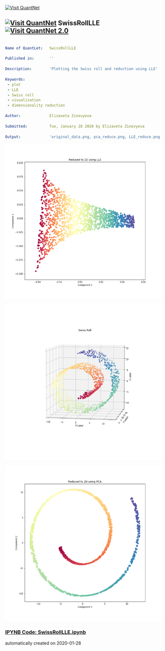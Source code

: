 [<img src="https://github.com/QuantLet/Styleguide-and-FAQ/blob/master/pictures/banner.png" width="888" alt="Visit QuantNet">](http://quantlet.de/)

## [<img src="https://github.com/QuantLet/Styleguide-and-FAQ/blob/master/pictures/qloqo.png" alt="Visit QuantNet">](http://quantlet.de/) **SwissRollLLE** [<img src="https://github.com/QuantLet/Styleguide-and-FAQ/blob/master/pictures/QN2.png" width="60" alt="Visit QuantNet 2.0">](http://quantlet.de/)

```yaml

Name of QuantLet:   SwissRollLLE

Published in:       ''

Description:        'Plotting the Swiss roll and reduction using LLE'

Keywords:           
 - plot
 - LLE
 - Swiss roll
 - visualization
 - dimensionality reduction

Author:             Elizaveta Zinovyeva

Submitted:          Tue, January 28 2020 by Elizaveta Zinovyeva

Output:             'original_data.png, pca_reduce.png, LLE_reduce.png'

```

![Picture1](LLE_reduce.png)

![Picture2](original_data.png)

![Picture3](pca_reduce.png)

### [IPYNB Code: SwissRollLLE.ipynb](SwissRollLLE.ipynb)


automatically created on 2020-01-28